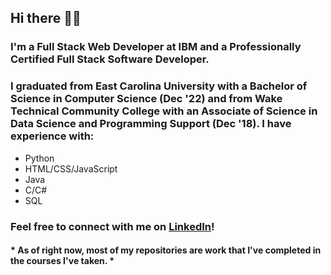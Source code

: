 ## Hi there 👋😄

### I'm a Full Stack Web Developer at IBM and a Professionally Certified Full Stack Software Developer.

### I graduated from East Carolina University with a Bachelor of Science in Computer Science (Dec '22) and from Wake Technical Community College with an Associate of Science in Data Science and Programming Support (Dec '18). I have experience with:
- Python
- HTML/CSS/JavaScript
- Java
- C/C#
- SQL

### Feel free to connect with me on [LinkedIn](https://www.linkedin.com/in/seymoneg/)!

#### * As of right now, most of my repositories are work that I've completed in the courses I've taken. *
